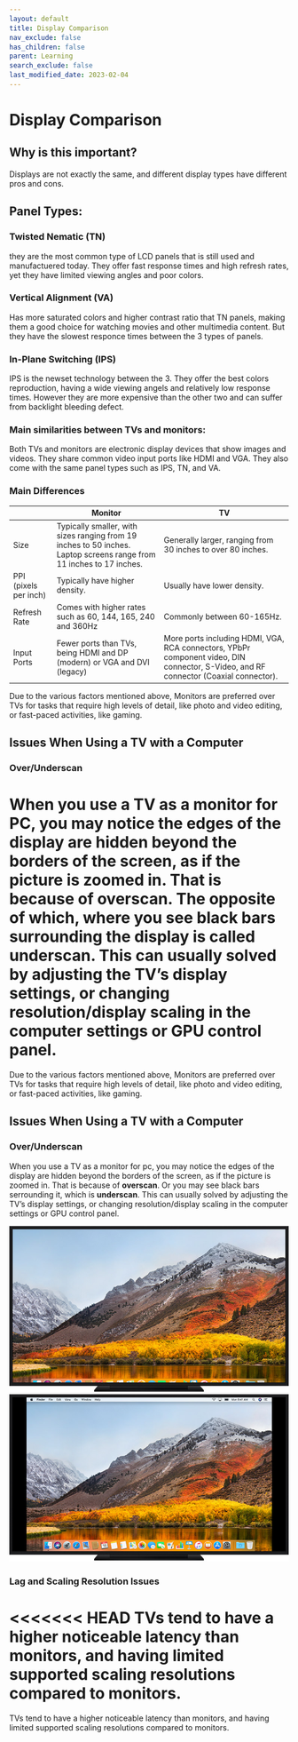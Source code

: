 ```yaml
---
layout: default
title: Display Comparison
nav_exclude: false
has_children: false
parent: Learning
search_exclude: false
last_modified_date: 2023-02-04
---
```


# Display Comparison

## Why is this important?
Displays are not exactly the same, and different display types have different pros and cons.

## Panel Types:

### Twisted Nematic (TN)
they are the most common type of LCD panels that is still used and manufactuered today. They offer fast response times and high refresh rates, yet they have limited viewing angles and poor colors.

### Vertical Alignment (VA)
Has more saturated colors and higher contrast ratio that TN panels, making them a good choice for watching movies and other multimedia content. But they have the slowest responce times between the 3 types of panels.

### In-Plane Switching (IPS)
IPS is the newset technology between the 3. They offer the best colors reproduction, having a wide viewing angels and relatively low response times. However they are more expensive than the other two and can suffer from backlight bleeding defect. 

### Main similarities between TVs and monitors:
Both TVs and monitors are electronic display devices that show images and videos. They share common video input ports like HDMI and VGA. They also come with the same panel types such as IPS, TN, and VA.

### Main Differences

|  | Monitor | TV |
| ---- | ---- | ---- |
| Size | Typically smaller, with sizes ranging from 19 inches to 50 inches. Laptop screens range from 11 inches to 17 inches. | Generally larger, ranging from 30 inches to over 80 inches. |
| PPI (pixels per inch) | Typically have higher density. | Usually have lower density. |
| Refresh Rate | Comes with higher rates such as 60, 144, 165, 240 and 360Hz | Commonly between 60-165Hz. |
| Input Ports | Fewer ports than TVs, being HDMI and DP (modern) or VGA and DVI (legacy) | More ports including HDMI, VGA, RCA connectors, YPbPr component video, DIN connector, S-Video, and RF connector (Coaxial connector). |


 Due to the various factors mentioned above, Monitors are preferred over TVs for tasks that require high levels of detail, like photo and video editing, or fast-paced activities, like gaming.


## Issues When Using a TV with a Computer
### Over/Underscan
When you use a TV as a monitor for PC, you may notice the edges of the display are hidden beyond the borders of the screen, as if the picture is zoomed in. That is because of **overscan**. The opposite of which, where you see black bars surrounding the display is called **underscan**. This can usually solved by adjusting the TV’s display settings, or changing resolution/display scaling in the computer settings or GPU control panel.
=======
Due to the various factors mentioned above, Monitors are preferred over TVs for tasks that require high levels of detail, like photo and video editing, or fast-paced activities, like gaming.

## Issues When Using a TV with a Computer
### Over/Underscan
When you use a TV as a monitor for pc, you may notice the edges of the display are hidden beyond the borders of the screen, as if the picture is zoomed in. That is because of **overscan**. Or you may see black bars serrounding it, which is **underscan**. This can usually solved by adjusting the TV’s display settings,  or changing resolution/display scaling in the computer settings or GPU control panel.


![overscan](/assets/Display-Comparison/desktop-overscan.jpg)
![underscan](/assets/Display-Comparison/desktop-underscan.jpg)

### Lag and Scaling Resolution Issues
<<<<<<< HEAD
TVs tend to have a higher noticeable latency than monitors, and having limited supported scaling resolutions compared to monitors.
=======
TVs tend to have a higher noticeable latency than monitors, and having limited supported scaling resolutions compared to monitors.

